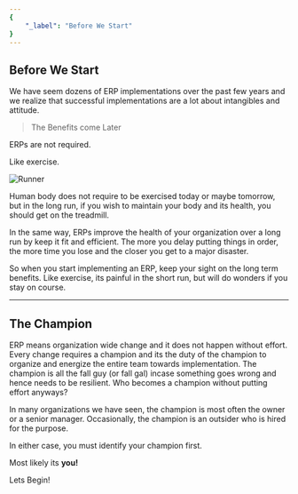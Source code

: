 ```yaml
---
{
	"_label": "Before We Start"
}
---
```

## Before We Start

We have seem dozens of ERP implementations over the past few years and we realize that successful implementations are a lot about intangibles and attitude. 

> The Benefits come Later

ERPs are not required.

Like exercise. 

![Runner](img/before-we-start.png)

Human body does not require to be exercised today or maybe tomorrow, but in the long run, if you wish to maintain your body and its health, you should get on the treadmill.

In the same way, ERPs improve the health of your organization over a long run by keep it fit and efficient. The more you delay putting things in order, the more time you lose and the closer you get to a major disaster.

So when you start implementing an ERP, keep your sight on the long term benefits. Like exercise, its painful in the short run, but will do wonders if you stay on course.

---

## The Champion

ERP means organization wide change and it does not happen without effort. Every change requires a champion and its the duty of the champion to organize and energize the entire team towards implementation. The champion is all the fall guy (or fall gal) incase something goes wrong and hence needs to be resilient. Who becomes a champion without putting effort anyways?

In many organizations we have seen, the champion is most often the owner or a senior manager. Occasionally, the champion is an outsider who is hired for the purpose.

In either case, you must identify your champion first.

Most likely its **you!** 

Lets Begin!
